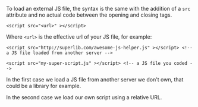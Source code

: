 To load an external JS file, the syntax is the same with the addition of a `src` attribute and no actual code between the opening and closing tags.

```
<script src="<url>" ></script>
```

Where `<url>` is the effective url of your JS file, for example: 

```
<script src="http://superlib.com/awesome-js-helper.js" ></script> <!-- a JS file loaded from another server -->

<script src="my-super-script.js" ></script> <!-- a JS file you coded -->
```

In the first case we load a JS file from another server we don't own, that could be a library for example.

In the second case we load our own script using a relative URL.